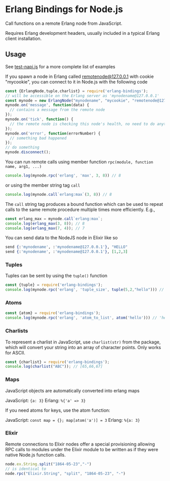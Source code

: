 # Erlang Bindings for Node.js

Call functions on a remote Erlang node from JavaScript.

Requires Erlang development headers, usually included in a typical Erlang
client installation.

## Usage

See [test-napi.js](test-napi.js) for a more complete list of examples

If you spawn a node in Erlang called remotenode@127.0.0.1 with cookie "mycookie",
you can connect to it in Node.js with the following code

```javascript
const {ErlangNode,tuple,charlist} = require('erlang-bindings');
// will be accessible on the Erlang server as 'mynodename@127.0.0.1'
const mynode = new ErlangNode("mynodename", "mycookie", "remotenode@127.0.0.1");
mynode.on('message', function(data) {
  // contains a message from the remote node
});
mynode.on('tick', function() {
  // the remote node is checking this node's health, no need to do anything
});
mynode.on('error', function(errorNumber) {
  // something bad happened
});
// do something
mynode.disconnect();
```

You can run remote calls using member function `rpc(module, function name, arg1, ...)`

```javascript
console.log(mynode.rpc('erlang', 'max', 3, 8)) // 8
```

or using the member string tag `call`

```javascript
console.log(mynode.call`erlang:max`(3, 8)) // 8
```

The `call` string tag produces a bound function which can be used to repeat calls to the same remote procedure multiple times more efficiently. E.g.,

```javascript
const erlang_max = mynode.call`erlang:max`;
console.log(erlang_max(3, 8)); // 8
console.log(erlang_max(7, 4)); // 7
```

You can send data to the NodeJS node in Elixir like so

```elixir
send {:'mynodename', :'mynodename@127.0.0.1'}, "HELLO"
send {:'mynodename', :'mynodename@127.0.0.1'}, [1,2,3]
```

### Tuples

Tuples can be sent by using the `tuple()` function

```javascript
const {tuple} = require('erlang-bindings');
console.log(mynode.rpc('erlang', 'tuple_size', tuple(5,2,"hello"))) // 3
```

### Atoms

```javascript
const {atom} = require('erlang-bindings');
console.log(mynode.rpc('erlang', 'atom_to_list', atom('hello'))) // 'hello'
```

### Charlists

To represent a charlist in JavaScript, use `charlist(str)` from the package,
which will convert your string into an array of character points. Only works
for ASCII.

```javascript
const {charlist} = require('erlang-bindings');
console.log(charlist("ABC")); // [65,66,67]
```

### Maps

JavaScript objects are automatically converted into erlang maps

JavaScript: `{a: 3}`
Erlang: `%{'a' => 3}`

If you need atoms for keys, use the atom function:

JavaScript: `const map = {}; map[atom('a')] = 3`
Erlang: `%{a: 3}`

### Elixir

Remote connections to Elixir nodes offer a special provisioning allowing
RPC calls to modules under the Elixir module to be written as if they were
native Node.js function calls.

```javascript
node.ex.String.split("1864-05-23","-")
// is identical to
node.rpc("Elixir.String", "split", "1864-05-23", "-")
```
